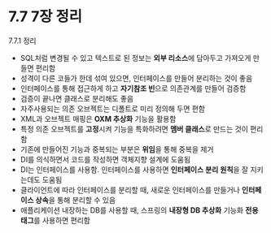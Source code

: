 # 7.7 7장 정리

7.7.1 정리

- SQL처럼 변경될 수 있고 텍스트로 된 정보는 **외부 리소스**에 담아두고 가져오게 만들면 편리함
- 성격이 다른 코들가 한데 섞여 있으면, 인터페이스를 만들어 분리하는 것이 좋음
- 인터페이스를 통해 접근하게 하고 **자기참조 빈**으로 의존관계를 만들어 검증함
- 검증이 끝나면 클래스로 분리해도 좋음
- 자주사용되는 의존 오브젝트는 디폴트로 미리 정의해 두면 편함
- XML과 오브젝트 매핑은 **OXM 추상화** 기능을 활용함
- 특정 의존 오브젝트를 **고정**시켜 기능을 특화하려면 **멤버 클래스**로 만드는 것이 편리함
- 기존에 만들어진 기능과 중복되는 부분은 **위임**을 통해 중복을 제거
- DI를 의식하면서 코드를 작성하면 객체지향 설계에 도움됨
- DI는 인터페이스를 사용함. 인터페이스를 사용하면 **인터페이스 분리 원칙**을 잘 지키는데도 도움됨
- 클라이언트에 따라 인터페이스를 분리할 때, 새로운 인터페이스를 만들거나 **인터페이스 상속**을 통해 분리할 수 있음
- 애플리케이션 내장하는 DB를 사용할 때, 스프링의 **내장형 DB 추상화** 기능화 **전용 태그**를 사용하면 편리함